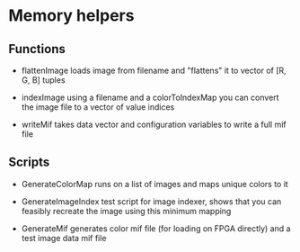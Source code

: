 # Memory helpers

## Functions
- flattenImage
loads image from filename and "flattens" it to vector of [R, G, B] tuples

- indexImage
using a filename and a colorToIndexMap you can convert the image file to a vector of value indices

- writeMif
takes data vector and configuration variables to write a full mif file

## Scripts
- GenerateColorMap
runs on a list of images and maps unique colors to it

- GenerateImageIndex
test script for image indexer, shows that you can feasibly recreate the image using this minimum mapping

- GenerateMif
generates color mif file (for loading on FPGA directly) and a test image data mif file